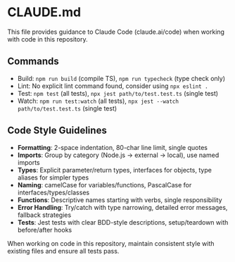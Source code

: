 # CLAUDE.md

This file provides guidance to Claude Code (claude.ai/code) when working with code in this repository.

## Commands

- Build: `npm run build` (compile TS), `npm run typecheck` (type check only)
- Lint: No explicit lint command found, consider using `npx eslint .`
- Test: `npm test` (all tests), `npx jest path/to/test.test.ts` (single test)
- Watch: `npm run test:watch` (all tests), `npx jest --watch path/to/test.test.ts` (single test)

## Code Style Guidelines

- **Formatting**: 2-space indentation, 80-char line limit, single quotes
- **Imports**: Group by category (Node.js → external → local), use named imports
- **Types**: Explicit parameter/return types, interfaces for objects, type aliases for simpler types
- **Naming**: camelCase for variables/functions, PascalCase for interfaces/types/classes
- **Functions**: Descriptive names starting with verbs, single responsibility
- **Error Handling**: Try/catch with type narrowing, detailed error messages, fallback strategies
- **Tests**: Jest tests with clear BDD-style descriptions, setup/teardown with before/after hooks

When working on code in this repository, maintain consistent style with existing files and ensure all tests pass.
